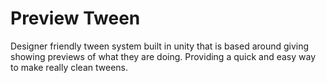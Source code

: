 # Preview Tween
Designer friendly tween system built in unity that is based around giving showing previews of what they are doing. Providing a quick and easy way to make really clean tweens.
